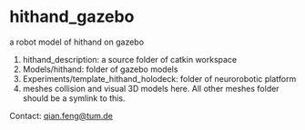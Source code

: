 # hithand_gazebo
a robot model of hithand on gazebo
1. hithand_description:
 a source folder of catkin workspace
2. Models/hithand:
 folder of gazebo models
3. Experiments/template_hithand_holodeck:
 folder of neurorobotic platform
4. meshes
collision and visual 3D models here. All other meshes folder should be a symlink to this.

Contact:
qian.feng@tum.de
